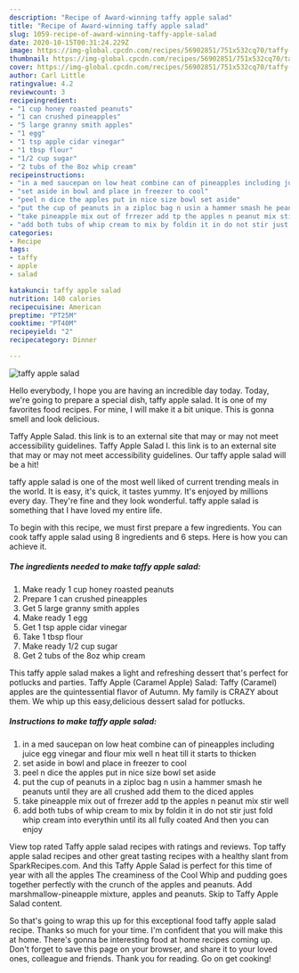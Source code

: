 ```yaml
---
description: "Recipe of Award-winning taffy apple salad"
title: "Recipe of Award-winning taffy apple salad"
slug: 1059-recipe-of-award-winning-taffy-apple-salad
date: 2020-10-15T00:31:24.229Z
image: https://img-global.cpcdn.com/recipes/56902851/751x532cq70/taffy-apple-salad-recipe-main-photo.jpg
thumbnail: https://img-global.cpcdn.com/recipes/56902851/751x532cq70/taffy-apple-salad-recipe-main-photo.jpg
cover: https://img-global.cpcdn.com/recipes/56902851/751x532cq70/taffy-apple-salad-recipe-main-photo.jpg
author: Carl Little
ratingvalue: 4.2
reviewcount: 3
recipeingredient:
- "1 cup honey roasted peanuts"
- "1 can crushed pineapples"
- "5 large granny smith apples"
- "1 egg"
- "1 tsp apple cidar vinegar"
- "1 tbsp flour"
- "1/2 cup sugar"
- "2 tubs of the 8oz whip cream"
recipeinstructions:
- "in a med saucepan on low heat combine can of pineapples including juice egg vinegar and flour mix well n heat till it starts to thicken"
- "set aside in bowl and place in freezer to cool"
- "peel n dice the apples put in nice size bowl set aside"
- "put the cup of peanuts in a ziploc bag n usin a hammer smash he peanuts until they are all crushed add them to the diced apples"
- "take pineapple mix out of frrezer add tp the apples n peanut mix stir well"
- "add both tubs of whip cream to mix by foldin it in do not stir just fold whip cream into everythin until its all fully coated And then you can enjoy"
categories:
- Recipe
tags:
- taffy
- apple
- salad

katakunci: taffy apple salad 
nutrition: 140 calories
recipecuisine: American
preptime: "PT25M"
cooktime: "PT40M"
recipeyield: "2"
recipecategory: Dinner

---
```



![taffy apple salad](https://img-global.cpcdn.com/recipes/56902851/751x532cq70/taffy-apple-salad-recipe-main-photo.jpg)

Hello everybody, I hope you are having an incredible day today. Today, we're going to prepare a special dish, taffy apple salad. It is one of my favorites food recipes. For mine, I will make it a bit unique. This is gonna smell and look delicious.

Taffy Apple Salad. this link is to an external site that may or may not meet accessibility guidelines. Taffy Apple Salad I. this link is to an external site that may or may not meet accessibility guidelines. Our taffy apple salad will be a hit!

taffy apple salad is one of the most well liked of current trending meals in the world. It is easy, it's quick, it tastes yummy. It's enjoyed by millions every day. They're fine and they look wonderful. taffy apple salad is something that I have loved my entire life.


To begin with this recipe, we must first prepare a few ingredients. You can cook taffy apple salad using 8 ingredients and 6 steps. Here is how you can achieve it.

<!--inarticleads1-->

##### The ingredients needed to make taffy apple salad:

1. Make ready 1 cup honey roasted peanuts
1. Prepare 1 can crushed pineapples
1. Get 5 large granny smith apples
1. Make ready 1 egg
1. Get 1 tsp apple cidar vinegar
1. Take 1 tbsp flour
1. Make ready 1/2 cup sugar
1. Get 2 tubs of the 8oz whip cream


This taffy apple salad makes a light and refreshing dessert that&#39;s perfect for potlucks and parties. Taffy Apple (Caramel Apple) Salad: Taffy (Caramel) apples are the quintessential flavor of Autumn. My family is CRAZY about them. We whip up this easy,delicious dessert salad for potlucks. 

<!--inarticleads2-->

##### Instructions to make taffy apple salad:

1. in a med saucepan on low heat combine can of pineapples including juice egg vinegar and flour mix well n heat till it starts to thicken
1. set aside in bowl and place in freezer to cool
1. peel n dice the apples put in nice size bowl set aside
1. put the cup of peanuts in a ziploc bag n usin a hammer smash he peanuts until they are all crushed add them to the diced apples
1. take pineapple mix out of frrezer add tp the apples n peanut mix stir well
1. add both tubs of whip cream to mix by foldin it in do not stir just fold whip cream into everythin until its all fully coated And then you can enjoy


View top rated Taffy apple salad recipes with ratings and reviews. Top taffy apple salad recipes and other great tasting recipes with a healthy slant from SparkRecipes.com. And this Taffy Apple Salad is perfect for this time of year with all the apples The creaminess of the Cool Whip and pudding goes together perfectly with the crunch of the apples and peanuts. Add marshmallow-pineapple mixture, apples and peanuts. Skip to Taffy Apple Salad content. 

So that's going to wrap this up for this exceptional food taffy apple salad recipe. Thanks so much for your time. I'm confident that you will make this at home. There's gonna be interesting food at home recipes coming up. Don't forget to save this page on your browser, and share it to your loved ones, colleague and friends. Thank you for reading. Go on get cooking!
